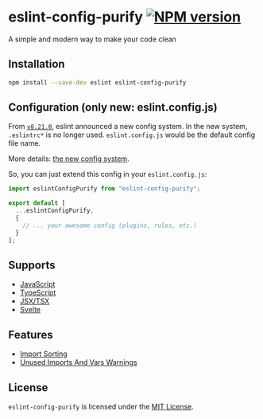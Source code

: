 # eslint-config-purify [![NPM version][npm-image]][npm-url]

A simple and modern way to make your code clean

## Installation

```sh
npm install --save-dev eslint eslint-config-purify
```

## Configuration (only new: eslint.config.js)

From [`v8.21.0`](https://github.com/eslint/eslint/releases/tag/v8.21.0), eslint announced a new config system.
In the new system, `.eslintrc*` is no longer used. `eslint.config.js` would be the default config file name.

More details: [the new config system](https://eslint.org/docs/latest/user-guide/configuring/configuration-files-new).

So, you can just extend this config in your `eslint.config.js`:

```js
import eslintConfigPurify from "eslint-config-purify";

export default [
  ...eslintConfigPurify,
  {
    // ... your awesome config (plugins, rules, etc.)
  }
];
```

## Supports

- [JavaScript](src/javascript/index.js)
- [TypeScript](src/typescript/index.js)
- [JSX/TSX](src/react/index.js)
- [Svelte](src/svelte/index.js)

## Features

- [Import Sorting](src/import/index.js)
- [Unused Imports And Vars Warnings](src/unused-imports/index.js)

## License

`eslint-config-purify` is licensed under the [MIT License](https://opensource.org/license/mit).

[npm-url]: https://npmjs.com/package/eslint-config-purify
[npm-image]: https://img.shields.io/npm/v/eslint-config-purify.svg
